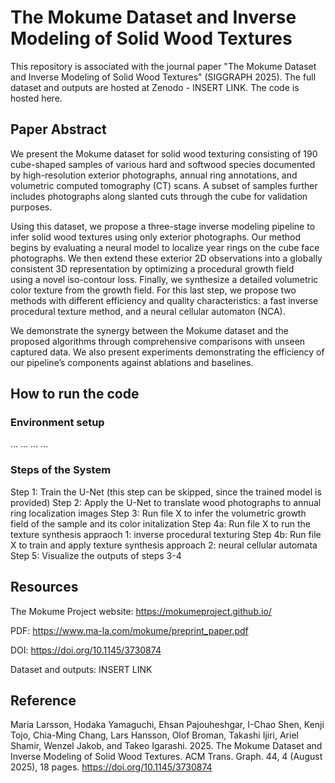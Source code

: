# The Mokume Dataset and Inverse Modeling of Solid Wood Textures

This repository is associated with the journal paper "The Mokume Dataset and Inverse Modeling of Solid Wood Textures" (SIGGRAPH 2025). 
The full dataset and outputs are hosted at Zenodo - INSERT LINK.
The code is hosted here.

## Paper Abstract

We present the Mokume dataset for solid wood texturing consisting of 190 cube-shaped samples of various hard and softwood species documented by high-resolution exterior photographs, annual ring annotations, and volumetric computed tomography (CT) scans. A subset of samples further includes photographs along slanted cuts through the cube for validation purposes.

Using this dataset, we propose a three-stage inverse modeling pipeline to infer solid wood textures using only exterior photographs. Our method begins by evaluating a neural model to localize year rings on the cube face photographs. We then extend these exterior 2D observations into a globally consistent 3D representation by optimizing a procedural growth field using a novel iso-contour loss. Finally, we synthesize a detailed volumetric color texture from the growth field. For this last step, we propose two methods with different efficiency and quality characteristics: a fast inverse procedural texture method, and a neural cellular automaton (NCA). 

We demonstrate the synergy between the Mokume dataset and the proposed algorithms through comprehensive comparisons with unseen captured data. We also present experiments demonstrating the efficiency of our pipeline’s components against ablations and baselines. 

## How to run the code

### Environment setup

...
...
...
...

### Steps of the System

Step 1: Train the U-Net (this step can be skipped, since the trained model is provided)
Step 2: Apply the U-Net to translate wood photographs to annual ring localization images
Step 3: Run file X to infer the volumetric growth field of the sample and its color initalization
Step 4a: Run file X to run the texture synthesis appraoch 1: inverse procedural texturing
Step 4b: Run file X to train and apply texture synthesis approach 2: neural cellular automata
Step 5: Visualize the outputs of steps 3-4

## Resources

The Mokume Project website: https://mokumeproject.github.io/

PDF: https://www.ma-la.com/mokume/preprint_paper.pdf 

DOI: https://doi.org/10.1145/3730874

Dataset and outputs: INSERT LINK

## Reference

Maria Larsson, Hodaka Yamaguchi, Ehsan Pajouheshgar, I-Chao Shen, Kenji Tojo, Chia-Ming Chang, Lars Hansson, Olof Broman, Takashi Ijiri, Ariel Shamir, Wenzel Jakob, and Takeo Igarashi. 2025. The Mokume Dataset and Inverse Modeling of Solid Wood Textures. ACM Trans. Graph. 44, 4 (August 2025), 18 pages. https://doi.org/10.1145/3730874